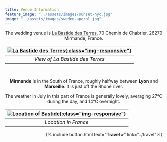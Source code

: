 ```yaml
---
title: Venue Information
feature_image: "../assets/images/sunset-nyc.jpg"
image: "../assets/images/sweden-aperol.jpg"
---
```


<p style='text-align: center'>The wedding venue is <a href='https://maps.app.goo.gl/ubD3wVfE6WosJkqH6'>La Bastide des Terres,</a> 70 Chemin de Chabrier, 26270 Mirmande, France.</p>


|[![La Bastide des Terres](../assets/images/bastide-wide.jpg){:class="img-responsive"}](../assets/images/bastide-wide.jpg)|  
|:--:|
| *View of La Bastide des Terres* |

<br>

<p style='text-align: center'> <b>Mirmande</b> is in the South of France, roughly halfway between <b>Lyon</b> and <b>Marseille</b>. It is just off the Rhone river.</p>

<p style='text-align: center'> The weather in July in this part of France is generally lovely, averaging 27°C during the day, and 14°C overnight. </p>

|[![Location of Bastide](../assets/images/france-map-wide.png){:class="img-responsive"}](../assets/images/france-map-wide.png)|
|:--:|
| *Location in France*  |

<p style='text-align: right'>
{% include button.html text="<b>Travel »</b>" link="../travel"%}
</p>